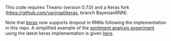 This code requires Theano (version 0.7.0) and a Keras fork (https://github.com/yaringal/keras, branch BayesianRNN).

Note that [keras](https://keras.io/layers/recurrent/) now supports dropout in RNNs following the implementation in this repo. A simplified example of the [sentiment analysis experiment](Sentiment_analysis_code/) using the latest keras implementation is given [here](Example/).
